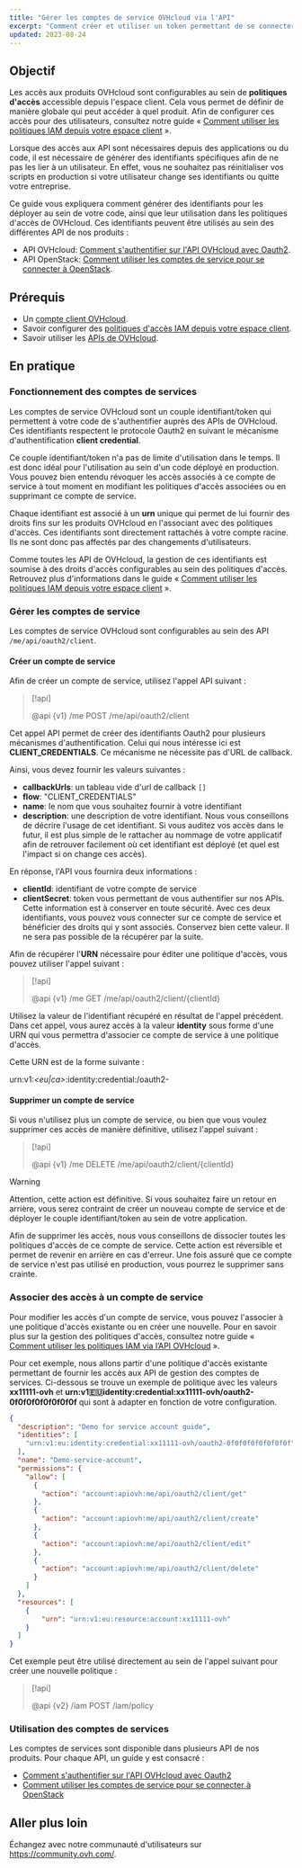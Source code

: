 ```yaml
---
title: "Gérer les comptes de service OVHcloud via l'API"
excerpt: "Comment créer et utiliser un token permettant de se connecter à l'ensemble des API de OVHcloud"
updated: 2023-08-24
---
```



## Objectif

Les accès aux produits OVHcloud sont configurables au sein de **politiques d'accès** accessible depuis l'espace client. Cela vous permet de définir de manière globale qui peut accéder à quel produit. Afin de configurer ces accès pour des utilisateurs, consultez notre guide « [Comment utiliser les politiques IAM depuis votre espace client](/pages/account_and_service_management/account_information/iam-policy-ui) ».

Lorsque des accès aux API sont nécessaires depuis des applications ou du code, il est nécessaire de générer des identifiants spécifiques afin de ne pas les lier à un utilisateur. En effet, vous ne souhaitez pas réinitialiser vos scripts en production si votre utilisateur change ses identifiants ou quitte votre entreprise.

Ce guide vous expliquera comment générer des identifiants pour les déployer au sein de votre code, ainsi que leur utilisation dans les politiques d'accès de OVHcloud.
Ces identifiants peuvent être utilisés au sein des différentes API de nos produits : 

- API OVHcloud: [Comment s'authentifier sur l'API OVHcloud avec Oauth2](/pages/account_and_service_management/account_information/authenticate-api-with-service-account).
- API OpenStack: [Comment utiliser les comptes de service pour se connecter à OpenStack](/pages/manage_and_operate/iam/authenticate-api-openstack-with-service-account).

## Prérequis

- Un [compte client OVHcloud](/pages/account_and_service_management/account_information/ovhcloud-account-creation).
- Savoir configurer des [politiques d'accès IAM depuis votre espace client](/pages/account_and_service_management/account_information/iam-policy-ui).
- Savoir utiliser les [APIs de OVHcloud](/pages/manage_and_operate/api/first-steps).

## En pratique

### Fonctionnement des comptes de services

Les comptes de service OVHcloud sont un couple identifiant/token qui permettent à votre code de s'authentifier auprès des APIs de OVHcloud. Ces identifiants respectent le protocole Oauth2 en suivant le mécanisme d'authentification **client credential**.

Ce couple identifiant/token n'a pas de limite d'utilisation dans le temps. Il est donc idéal pour l'utilisation au sein d'un code déployé en production. Vous pouvez bien entendu révoquer les accès associés à ce compte de service à tout moment en modifiant les politiques d'accès associées ou en supprimant ce compte de service.

Chaque identifiant est associé à un **urn** unique qui permet de lui fournir des droits fins sur les produits OVHcloud en l'associant avec des politiques d'accès. Ces identifiants sont directement rattachés à votre compte racine. Ils ne sont donc pas affectés par des changements d'utilisateurs. 

Comme toutes les API de OVHcloud, la gestion de ces identifiants est soumise à des droits d'accès configurables au sein des politiques d'accès. Retrouvez plus d'informations dans le guide « [Comment utiliser les politiques IAM depuis votre espace client](/pages/account_and_service_management/account_information/iam-policy-ui) ».

### Gérer les comptes de service

Les comptes de service OVHcloud sont configurables au sein des API `/me/api/oauth2/client`.

#### Créer un compte de service

Afin de créer un compte de service, utilisez l'appel API suivant :

> [!api]
>
> @api {v1} /me POST /me/api/oauth2/client
>

Cet appel API permet de créer des identifiants Oauth2 pour plusieurs mécanismes d'authentification. Celui qui nous intéresse ici est **CLIENT_CREDENTIALS**. Ce mécanisme ne nécessite pas d'URL de callback.

Ainsi, vous devez fournir les valeurs suivantes :

- **callbackUrls**: un tableau vide d'url de callback `[]`
- **flow**: "CLIENT_CREDENTIALS"
- **name**: le nom que vous souhaitez fournir à votre identifiant
- **description**: une description de votre identifiant. Nous vous conseillons de décrire l'usage de cet identifiant. Si vous auditez vos accès dans le futur, il est plus simple de le rattacher au nommage de votre applicatif afin de retrouver facilement où cet identifiant est déployé (et quel est l'impact si on change ces accès).

En réponse, l'API vous fournira deux informations :

- **clientId**: identifiant de votre compte de service
- **clientSecret**: token vous permettant de vous authentifier sur nos APIs. Cette information est à conserver en toute sécurité. Avec ces deux identifiants, vous pouvez vous connecter sur ce compte de service et bénéficier des droits qui y sont associés. Conservez bien cette valeur. Il ne sera pas possible de la récupérer par la suite.

Afin de récupérer l'**URN** nécessaire pour éditer une politique d'accès, vous pouvez utiliser l'appel suivant :

> [!api]
>
> @api {v1} /me GET /me/api/oauth2/client/{clientId}
>

Utilisez la valeur de l'identifiant récupéré en résultat de l'appel précédent.<br>
Dans cet appel, vous aurez accès à la valeur **identity** sous forme d'une URN qui vous permettra d'associer ce compte de service à une politique d'accès.

Cette URN est de la forme suivante :

urn:v1:*<eu|ca>*:identity:credential:*<xx11111-ovh>*/oauth2-*<clientId>*

#### Supprimer un compte de service

Si vous n'utilisez plus un compte de service, ou bien que vous voulez supprimer ces accès de manière définitive, utilisez l'appel suivant :

> [!api]
>
> @api {v1} /me DELETE /me/api/oauth2/client/{clientId}
>

> [!warning]
>
> Attention, cette action est définitive. Si vous souhaitez faire un retour en arrière, vous serez contraint de créer un nouveau compte de service et de déployer le couple identifiant/token au sein de votre application.
> 
> Afin de supprimer les accès, nous vous conseillons de dissocier toutes les politiques d'accès de ce compte de service. Cette action est réversible et permet de revenir en arrière en cas d'erreur. Une fois assuré que ce compte de service n'est pas utilisé en production, vous pourrez le supprimer sans crainte.
>

### Associer des accès à un compte de service

Pour modifier les accès d'un compte de service, vous pouvez l'associer à une politique d'accès existante ou en créer une nouvelle. Pour en savoir plus sur la gestion des politiques d'accès, consultez notre guide « [Comment utiliser les politiques IAM via l’API OVHcloud](/pages/account_and_service_management/account_information/iam-policies-api) ».

Pour cet exemple, nous allons partir d'une politique d'accès existante permettant de fournir les accès aux API de gestion des comptes de services. Ci-dessous se trouve un exemple de politique avec les valeurs **xx11111-ovh** et **urn:v1:eu:identity:credential:xx11111-ovh/oauth2-0f0f0f0f0f0f0f0f** qui sont à adapter en fonction de votre configuration.

```json
{
  "description": "Demo for service account guide",
  "identities": [
    "urn:v1:eu:identity:credential:xx11111-ovh/oauth2-0f0f0f0f0f0f0f0f"
  ],
  "name": "Demo-service-account",
  "permissions": {
    "allow": [
      {
        "action": "account:apiovh:me/api/oauth2/client/get"
      },
      {
        "action": "account:apiovh:me/api/oauth2/client/create"
      },
      {
        "action": "account:apiovh:me/api/oauth2/client/edit"
      },
      {
        "action": "account:apiovh:me/api/oauth2/client/delete"
      }
    ]
  },
  "resources": [
    {
        "urn": "urn:v1:eu:resource:account:xx11111-ovh"
    }
  ]
}
```

Cet exemple peut être utilisé directement au sein de l'appel suivant pour créer une nouvelle politique :

> [!api]
>
> @api {v2} /iam POST /iam/policy
>

### Utilisation des comptes de services

Les comptes de services sont disponible dans plusieurs API de nos produits. Pour chaque API, un guide y est consacré :

- [Comment s'authentifier sur l'API OVHcloud avec Oauth2](/pages/account_and_service_management/account_information/authenticate-api-with-service-account)
- [Comment utiliser les comptes de service pour se connecter à OpenStack](/pages/manage_and_operate/iam/authenticate-api-openstack-with-service-account)

## Aller plus loin

Échangez avec notre communauté d'utilisateurs sur <https://community.ovh.com/>.
